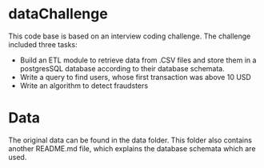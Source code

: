 # dataChallenge
This code base is based on an interview coding challenge. The challenge included three tasks: 
* Build an ETL module to retrieve data from .CSV files and store them in a postgresSQL database according to their database schemata. 
* Write a query to find users, whose first transaction was above 10 USD
* Write an algorithm to detect fraudsters

# Data 
The original data can be found in the data folder. This folder also contains another README.md file, which explains the database schemata which are used. 

